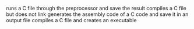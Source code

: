  runs a C file through the preprocessor and save the result 
compiles a C file but does not link
generates the assembly code of a C code and save it in an output file
compiles a C file and creates an executable
